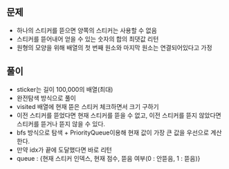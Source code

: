 ## 문제
- 하나의 스티커를 뜯으면 양쪽의 스티커는 사용할 수 없음
- 스티커를 뜯어내어 얻을 수 있는 숫자의 합의 최댓값 리턴
- 원형의 모양을 위해 배열의 첫 번째 원소와 마지막 원소는 연결되어있다고 가정

## 풀이
- sticker는 길이 100,000의 배열(최대)
- 완전탐색 방식으로 풀이
- visited 배열에 현재 뜯은 스티커 체크하면서 크기 구하기
- 이전 스티커를 뜯었다면 현재 스티커를 뜯을 수 없고, 이전 스티커를 뜯지 않았다면 스티커를 뜯거나 뜯지 않을 수 있다.
- bfs 방식으로 탐색 + PriorityQueue이용해 현재 값이 가장 큰 값을 우선으로 계산한다.
- 만약 idx가 끝에 도달했다면 바로 리턴
- queue : {현재 스티커 인덱스, 현재 점수, 뜯음 여부(0 : 안뜯음, 1 : 뜯음)}
